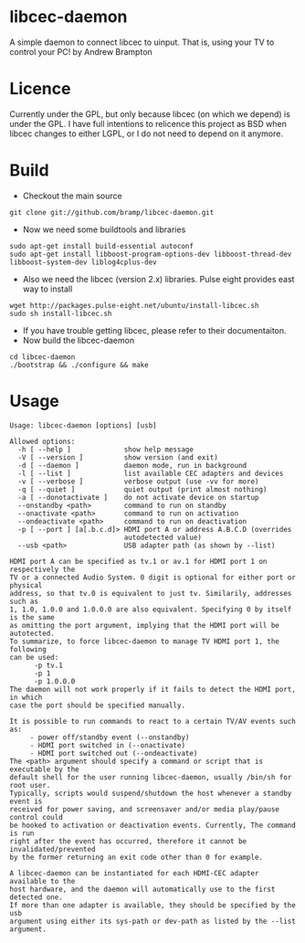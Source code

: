 libcec-daemon
=============
A simple daemon to connect libcec to uinput. That is, using your TV to control your PC!
by Andrew Brampton

Licence
=======
Currently under the GPL, but only because libcec (on which we depend) is under
the GPL. I have full intentions to relicence this project as BSD when libcec
changes to either LGPL, or I do not need to depend on it anymore.

Build
=====
* Checkout the main source

```
git clone git://github.com/bramp/libcec-daemon.git
```

* Now we need some buildtools and libraries

```
sudo apt-get install build-essential autoconf 
sudo apt-get install libboost-program-options-dev libboost-thread-dev libboost-system-dev liblog4cplus-dev
```

* Also we need the libcec (version 2.x) libraries. Pulse eight provides east way to install

```
wget http://packages.pulse-eight.net/ubuntu/install-libcec.sh
sudo sh install-libcec.sh
```

* If you have trouble getting libcec, please refer to their documentaiton.
* Now build the libcec-daemon

```
cd libcec-daemon
./bootstrap && ./configure && make
```

Usage
====
```
Usage: libcec-daemon [options] [usb]

Allowed options:
  -h [ --help ]             show help message
  -V [ --version ]          show version (and exit)
  -d [ --daemon ]           daemon mode, run in background
  -l [ --list ]             list available CEC adapters and devices
  -v [ --verbose ]          verbose output (use -vv for more)
  -q [ --quiet ]            quiet output (print almost nothing)
  -a [ --donotactivate ]    do not activate device on startup
  --onstandby <path>        command to run on standby
  --onactivate <path>       command to run on activation
  --ondeactivate <path>     command to run on deactivation
  -p [ --port ] [a[.b.c.d]> HDMI port A or address A.B.C.D (overrides 
                            autodetected value)
  --usb <path>              USB adapter path (as shown by --list)

HDMI port A can be specified as tv.1 or av.1 for HDMI port 1 on respectively the
TV or a connected Audio System. 0 digit is optional for either port or physical
address, so that tv.0 is equivalent to just tv. Similarily, addresses such as
1, 1.0, 1.0.0 and 1.0.0.0 are also equivalent. Specifying 0 by itself is the same
as omitting the port argument, implying that the HDMI port will be autotected.
To summarize, to force libcec-daemon to manage TV HDMI port 1, the following
can be used:
      -p tv.1
      -p 1
      -p 1.0.0.0
The daemon will not work properly if it fails to detect the HDMI port, in which
case the port should be specified manually.

It is possible to run commands to react to a certain TV/AV events such as:
     - power off/standby event (--onstandby)
     - HDMI port switched in (--onactivate)
     - HDMI port switched out (--ondeactivate)
The <path> argument should specify a command or script that is executable by the
default shell for the user running libcec-daemon, usually /bin/sh for root user.
Typically, scripts would suspend/shutdown the host whenever a standby event is
received for power saving, and screensaver and/or media play/pause control could
be hooked to activation or deactivation events. Currently, The command is run
right after the event has occurred, therefore it cannot be invalidated/prevented
by the former returning an exit code other than 0 for example.

A libcec-daemon can be instantiated for each HDMI-CEC adapter available to the
host hardware, and the daemon will automatically use to the first detected one.
If more than one adapter is available, they should be specified by the usb
argument using either its sys-path or dev-path as listed by the --list argument.
```
